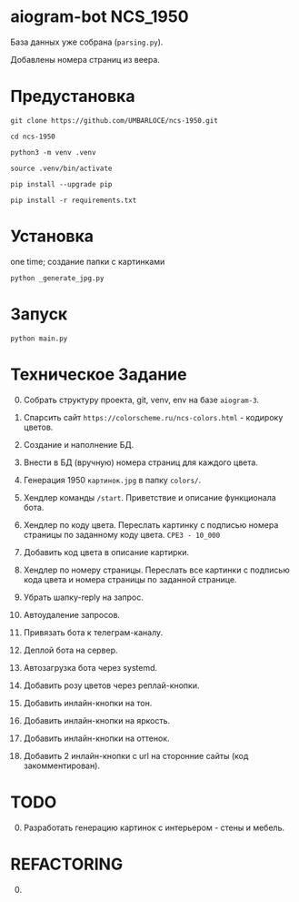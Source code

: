 # aiogram-bot NCS_1950

База данных уже собрана (`parsing.py`).

Добавлены номера страниц из веера.


# Предустановка

`git clone https://github.com/UMBARLOCE/ncs-1950.git`

`cd ncs-1950`

`python3 -m venv .venv`

`source .venv/bin/activate`

`pip install --upgrade pip`

`pip install -r requirements.txt`


# Установка

one time; создание папки с картинками

`python _generate_jpg.py`


# Запуск

`python main.py`


# Техническое Задание

00. Собрать структуру проекта, git, venv, env на базе `aiogram-3`.

00. Спарсить сайт `https://colorscheme.ru/ncs-colors.html` - кодироку цветов.

00. Создание и наполнение БД.

00. Внести в БД (вручную) номера страниц для каждого цвета.

00. Генерация 1950 `картинок.jpg` в папку `colors/`.

00. Хендлер команды `/start`.
Приветствие и описание функционала бота.

00. Хендлер по коду цвета.
Переслать картинку с подписью номера страницы по заданному коду цвета.
`СРЕЗ - 10_000`

00. Добавить код цвета в описание картирки.

00. Хендлер по номеру страницы.
Переслать все картинки с подписью кода цвета и номера страницы по заданной странице.

00. Убрать шапку-reply на запрос.

00. Автоудаление запросов.

00. Привязать бота к телеграм-каналу.

00. Деплой бота на сервер.

00. Автозагрузка бота через systemd.

00. Добавить розу цветов через реплай-кнопки.

00. Добавить инлайн-кнопки на тон.

00. Добавить инлайн-кнопки на яркость.

00. Добавить инлайн-кнопки на оттенок.

00. Добавить 2 инлайн-кнопки с url на сторонние сайты (код закомментирован).


# TODO

00. Разработать генерацию картинок с интерьером - стены и мебель.


# REFACTORING

00. 